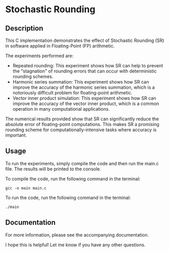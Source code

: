 # Stochastic Rounding
## Description
This C implementation demonstrates the effect of Stochastic Rounding (SR) in software applied in Floating-Point (FP) arithmetic.

The experiments performed are:

* Repeated rounding: This experiment shows how SR can help to prevent the "stagnation" of rounding errors that can occur with deterministic rounding schemes.
* Harmonic series summation: This experiment shows how SR can improve the accuracy of the harmonic series summation, which is a notoriously difficult problem for floating-point arithmetic.
* Vector inner product simulation: This experiment shows how SR can improve the accuracy of the vector inner product, which is a common operation in many computational applications.

The numerical results provided show that SR can significantly reduce the absolute error of floating-point computations. This makes SR a promising rounding scheme for computationally-intensive tasks where accuracy is important.

## Usage
To run the experiments, simply compile the code and then run the main.c file. The results will be printed to the console.

To compile the code, run the following command in the terminal:

```
gcc -o main main.c
```

To run the code, run the following command in the terminal:

```
./main
```

## Documentation
For more information, please see the accompanying documentation.

I hope this is helpful! Let me know if you have any other questions.
